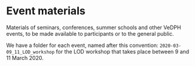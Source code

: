 # Event materials

Materials of seminars, conferences, summer schools and other VeDPH events, to be made available to participants or to the general public.

We have a folder for each event, named after this convention: `2020-03-09_11_LOD_workshop` for the LOD workshop that takes place between 9 and 11 March 2020.
